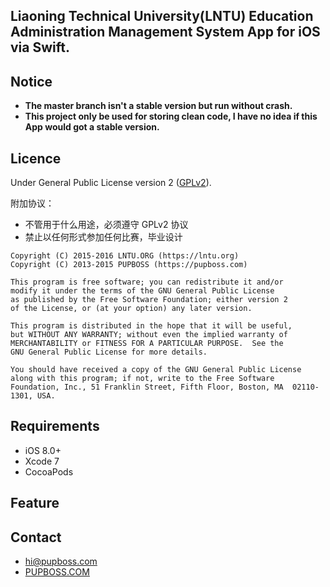 Liaoning Technical University(LNTU) Education Administration Management System App for iOS via Swift.
---

## Notice

* **The master branch isn't a stable version but run without crash.**
* **This project only be used for storing clean code, I have no idea if this App would got a stable version.**

## Licence

Under General Public License version 2 ([GPLv2](http://www.gnu.org/licenses/old-licenses/gpl-2.0.html)).

附加协议：

- 不管用于什么用途，必须遵守 GPLv2 协议
- 禁止以任何形式参加任何比赛，毕业设计

```
Copyright (C) 2015-2016 LNTU.ORG (https://lntu.org)
Copyright (C) 2013-2015 PUPBOSS (https://pupboss.com)

This program is free software; you can redistribute it and/or
modify it under the terms of the GNU General Public License
as published by the Free Software Foundation; either version 2
of the License, or (at your option) any later version.

This program is distributed in the hope that it will be useful,
but WITHOUT ANY WARRANTY; without even the implied warranty of
MERCHANTABILITY or FITNESS FOR A PARTICULAR PURPOSE.  See the
GNU General Public License for more details.

You should have received a copy of the GNU General Public License
along with this program; if not, write to the Free Software
Foundation, Inc., 51 Franklin Street, Fifth Floor, Boston, MA  02110-1301, USA.
```

## Requirements

- iOS 8.0+
- Xcode 7
- CocoaPods

## Feature



## Contact

- [hi@pupboss.com](mailto:hi@pupboss.com)
- [PUPBOSS.COM](https://pupboss.com)
